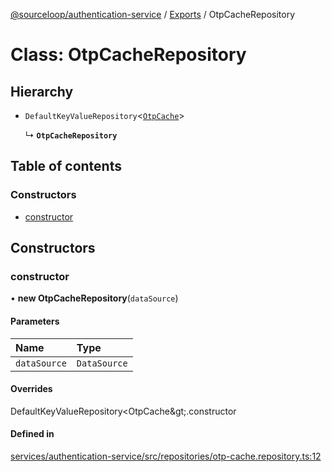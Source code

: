 [@sourceloop/authentication-service](../README.md) / [Exports](../modules.md) / OtpCacheRepository

# Class: OtpCacheRepository

## Hierarchy

- `DefaultKeyValueRepository`<[`OtpCache`](OtpCache.md)\>

  ↳ **`OtpCacheRepository`**

## Table of contents

### Constructors

- [constructor](OtpCacheRepository.md#constructor)

## Constructors

### constructor

• **new OtpCacheRepository**(`dataSource`)

#### Parameters

| Name | Type |
| :------ | :------ |
| `dataSource` | `DataSource` |

#### Overrides

DefaultKeyValueRepository&lt;OtpCache\&gt;.constructor

#### Defined in

[services/authentication-service/src/repositories/otp-cache.repository.ts:12](https://github.com/codeweb05/repo1/blob/a4cf318/services/authentication-service/src/repositories/otp-cache.repository.ts#L12)
